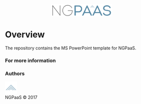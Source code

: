 <div align="center">
        <img width="40%" src="../../../images/ngpaas-100.jpg" alt="ngpaas" title="ngpaas"></img>
</div>

# Overview
The repository contains the MS PowerPoint template for NGPaaS.


### For more information

### Authors
<div align="left">
        <img width="8%" src="../../../images/ngpaas-100-S.jpg" alt="ngpaas" title="ngpaas"></img> 
</div>
NGPaaS © 2017
